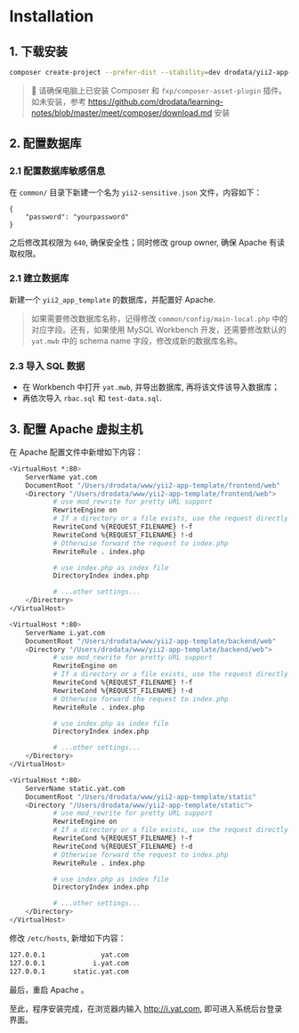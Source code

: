 # Installation

## 1. 下载安装

```bash
composer create-project --prefer-dist --stability=dev drodata/yii2-app-template
```

> :bell: 请确保电脑上已安装 Composer 和 `fxp/composer-asset-plugin` 插件。如未安装，参考 https://github.com/drodata/learning-notes/blob/master/meet/composer/download.md 安装

## 2. 配置数据库

### 2.1 配置数据库敏感信息

在 `common/` 目录下新建一个名为 `yii2-sensitive.json` 文件，内容如下：
   
```
{
    "password": "yourpassword"
}
```

之后修改其权限为 `640`, 确保安全性；同时修改 group owner, 确保 Apache 有读取权限。

### 2.1 建立数据库

新建一个 `yii2_app_template` 的数据库，并配置好 Apache.

> 如果需要修改数据库名称，记得修改 `common/config/main-local.php` 中的对应字段。还有，如果使用 MySQL Workbench 开发，还需要修改默认的 `yat.mwb` 中的 schema name 字段，修改成新的数据库名称。


### 2.3 导入 SQL 数据

- 在 Workbench 中打开 `yat.mwb`, 并导出数据库, 再将该文件该导入数据库；
- 再依次导入 `rbac.sql` 和 `test-data.sql`.

## 3. 配置 Apache 虚拟主机

在 Apache 配置文件中新增如下内容：

```bash
<VirtualHost *:80>
    ServerName yat.com
    DocumentRoot "/Users/drodata/www/yii2-app-template/frontend/web"
    <Directory "/Users/drodata/www/yii2-app-template/frontend/web">
           # use mod_rewrite for pretty URL support
           RewriteEngine on
           # If a directory or a file exists, use the request directly
           RewriteCond %{REQUEST_FILENAME} !-f
           RewriteCond %{REQUEST_FILENAME} !-d
           # Otherwise forward the request to index.php
           RewriteRule . index.php

           # use index.php as index file
           DirectoryIndex index.php

           # ...other settings...
    </Directory>
</VirtualHost>

<VirtualHost *:80>
    ServerName i.yat.com
    DocumentRoot "/Users/drodata/www/yii2-app-template/backend/web"
    <Directory "/Users/drodata/www/yii2-app-template/backend/web">
           # use mod_rewrite for pretty URL support
           RewriteEngine on
           # If a directory or a file exists, use the request directly
           RewriteCond %{REQUEST_FILENAME} !-f
           RewriteCond %{REQUEST_FILENAME} !-d
           # Otherwise forward the request to index.php
           RewriteRule . index.php

           # use index.php as index file
           DirectoryIndex index.php

           # ...other settings...
    </Directory>
</VirtualHost>

<VirtualHost *:80>
    ServerName static.yat.com
    DocumentRoot "/Users/drodata/www/yii2-app-template/static"
    <Directory "/Users/drodata/www/yii2-app-template/static">
           # use mod_rewrite for pretty URL support
           RewriteEngine on
           # If a directory or a file exists, use the request directly
           RewriteCond %{REQUEST_FILENAME} !-f
           RewriteCond %{REQUEST_FILENAME} !-d
           # Otherwise forward the request to index.php
           RewriteRule . index.php

           # use index.php as index file
           DirectoryIndex index.php

           # ...other settings...
    </Directory>
</VirtualHost>
```

修改 `/etc/hosts`, 新增如下内容：

```bash
127.0.0.1	           yat.com
127.0.0.1	         i.yat.com
127.0.0.1	    static.yat.com
```

最后，重启 Apache 。

至此，程序安装完成，在浏览器内输入 http://i.yat.com, 即可进入系统后台登录界面。
